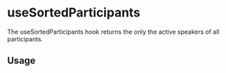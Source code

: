 <!--
!!!! Autogenerated File !!!!
This file was created by @livekit/components-docs-gen and should not be changed manually.
The contents of this file can be replaced at any time which would lead to the loss of all manual changes.
-->

# useSortedParticipants

The useSortedParticipants hook returns the only the active speakers of all participants.

## Usage

<!--USAGE_INSERT_MARKER->


## Props

| Name | Type | Default | Description |
| --- | --- | --- | --- |
| participants | `Participant[]` |  |  |

